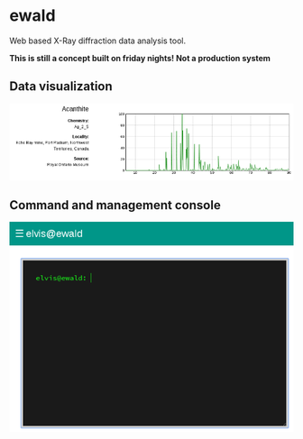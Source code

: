 # ewald

Web based X-Ray diffraction data analysis tool.

**This is still a concept built on friday nights! Not a production system**

## Data visualization

![](https://github.com/bytebrew/ewald/blob/master/screenshots/samples_screenshot.png)

## Command and management console

![](https://github.com/bytebrew/ewald/blob/master/screenshots/console_screenshot.png)
